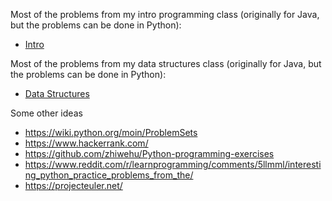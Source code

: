 Most of the problems from my intro programming class (originally for Java, but the problems can be done in Python):
- [Intro](intro.md)

Most of the problems from my data structures class (originally for Java, but the problems can be done in Python):
- [Data Structures](data_structures.md)

Some other ideas

- https://wiki.python.org/moin/ProblemSets
- https://www.hackerrank.com/
- https://github.com/zhiwehu/Python-programming-exercises
- https://www.reddit.com/r/learnprogramming/comments/5llmml/interesting_python_practice_problems_from_the/
- https://projecteuler.net/

